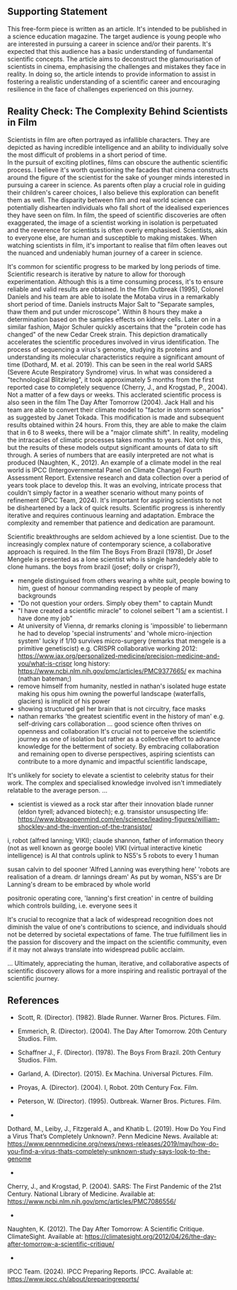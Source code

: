 <!-- SPDX-License-Identifier: zlib-acknowledgement -->
## Supporting Statement
This free-form piece is written as an article. 
It's intended to be published in a science education magazine.
The target audience is young people who are interested in pursuing a career in science and/or their parents.
It's expected that this audience has a basic understanding of fundamental scientific concepts. 
The article aims to deconstruct the glamourisation of scientists in cinema, emphasising the challenges and mistakes they face in reality.
In doing so, the article intends to provide information to assist in fostering a realistic understanding of a scientific career and encouraging resilience in the face of challenges experienced on this journey.

## Reality Check: The Complexity Behind Scientists in Film 

Scientists in film are often portrayed as infallible characters. 
They are depicted as having incredible intelligence and an ability to individually solve the most difficult of problems in a short period of time.   
In the pursuit of exciting plotlines, films can obscure the authentic scientific process.
I believe it's worth questioning the facades that cinema constructs around the figure of the scientist for the sake of younger minds interested in pursuing a career in science.
As parents often play a crucial role in guiding their children's career choices, I also believe this exploration can benefit them as well.
The disparity between film and real world science can potentially dishearten individuals who fall short of the idealised experiences they have seen on film.
In film, the speed of scientific discoveries are often exaggerated, the image of a scientist working in isolation is perpetuated and the reverence for scientists is often overly emphasised.
Scientists, akin to everyone else, are human and susceptible to making mistakes. 
When watching scientists in film, it's important to realise that film often leaves out the nuanced and undeniably human journey of a career in science.

It's common for scientific progress to be marked by long periods of time. 
Scientific research is iterative by nature to allow for thorough experimentation. 
Although this is a time consuming process, it's to ensure reliable and valid results are obtained.
In the film Outbreak (1995), Colonel Daniels and his team are able to isolate the Motaba virus in a remarkably short period of time.
Daniels instructs Major Salt to "Separate samples, thaw them and put under microscope". 
Within 8 hours they make a determination based on the samples effects on kidney cells.
Later on in a similar fashion, Major Schuler quickly ascertains that the "protein code has changed" of the new Cedar Creek strain. 
This depiction dramatically accelerates the scientific procedures involved in virus identification.
The process of sequencing a virus's genome, studying its proteins and understanding its molecular characteristics require a significant amount of time (Dothard, M. et al. 2019).
This can be seen in the real world SARS (Severe Acute Respiratory Syndrome) virus.
In what was considered a "technological Blitzkrieg", it took approximately 5 months from the first reported case to completely sequence (Cherry, J., and Krogstad, P., 2004).
Not a matter of a few days or weeks.
This acclerated scientific process is also seen in the film The Day After Tomorrow (2004).
Jack Hall and his team are able to convert their climate model to "factor in storm scenarios" as suggested by Janet Tokada.
This modification is made and subsequent results obtained within 24 hours.
From this, they are able to make the claim that in 6 to 8 weeks, there will be a "major climate shift".
In reality, modeling the intracacies of climatic processes takes months to years.
Not only this, but the results of these models output significant amounts of data to sift through. 
A series of numbers that are easily interpreted are not what is produced (Naughten, K., 2012).
An example of a climate model in the real world is IPCC (Intergovernmental Panel on Climate Change) Fourth Assessment Report.
Extensive research and data collection over a period of years took place to develop this.
It was an evolving, intricate process that couldn't simply factor in a weather scenario without many points of refinement (IPCC Team, 2024).
It's important for aspiring scientists to not be disheartened by a lack of quick results. 
Scientific progress is inherently iterative and requires continuous learning and adaptation.
Embrace the complexity and remember that patience and dedication are paramount.


Scientific breakthroughs are seldom achieved by a lone scientist. 
Due to the increasingly complex nature of contemporary science, a collaborative approach is required.
In the film The Boys From Brazil (1978), Dr Josef Mengele is presented as a lone scientist who is single handedely able to clone humans.
the boys from brazil (josef; dolly or crispr?), 
- mengele distinguised from others wearing a white suit, people bowing to him, guest of honour commanding respect by people of many backgrounds
- "Do not question your orders. Simply obey them" to captain Mundt
- "I have created a scientific miracle" to colonel seibert
"I am a scientist. I have done my job" 
- At university of Vienna, dr remarks cloning is 'impossible' to liebermann
he had to develop 'special instruments' and 'whole micro-injection system'
lucky if 1/10 survives micro-surgery
(remarks that mengele is a primitive genetiscist)
e.g. CRISPR collaborative
working 2012: https://www.jax.org/personalized-medicine/precision-medicine-and-you/what-is-crispr
long history: https://www.ncbi.nlm.nih.gov/pmc/articles/PMC9377665/ 
ex machina (nathan bateman;)
- remove himself from humanity, nestled in nathan's isolated huge estate making his opus
him owning the powerful landscape (waterfalls, glaciers) is implicit of his power
- showing structured gel her brain that is not circuitry, face masks
- nathan remarks 'the greatest scientific event in the history of man'
e.g. self-driving cars collaboration
...
good science often thrives on openness and collaboration
It's crucial not to perceive the scientific journey as one of isolation but rather as a collective effort to advance knowledge for the betterment of society. By embracing collaboration and remaining open to diverse perspectives, aspiring scientists can contribute to a more dynamic and impactful scientific landscape,

It's unlikely for society to elevate a scientist to celebrity status for their work. 
The complex and specialised knowledge involved isn't immediately relatable to the average person.
...
* scientist is viewed as a rock star after their innovation
blade runner (eldon tyrell; advanced biotech); 
e.g. transistor
unsuspecting life: https://www.bbvaopenmind.com/en/science/leading-figures/william-shockley-and-the-invention-of-the-transistor/

i, robot (alfred lanning; VIKI);
claude shannon, father of information theory (not as well known as george boole)
VIKI (virtual interactive kinetic intelligence) is AI that controls uplink to NS5's
5 robots to every 1 human

susan calvin to del spooner 'Alfred Lanning was everything here'
'robots are realisation of a dream. dr lannings dream'
As put by woman, NS5's are Dr Lanning's dream to be embraced by whole world

positronic operating core, 'lanning's first creation' in centre of building which controls building, i.e. everyone sees it

It's crucial to recognize that a lack of widespread recognition does not diminish the value of one's contributions to science, 
and individuals should not be deterred by societal expectations of fame. 
The true fulfillment lies in the passion for discovery and the impact on the scientific community, even if it may not always translate into widespread public acclaim.

...
Ultimately, appreciating the human, iterative, and collaborative aspects of scientific discovery allows for a more inspiring and realistic portrayal of the scientific journey.

## References
* Scott, R. (Director). (1982). Blade Runner. Warner Bros. Pictures. Film.
* Emmerich, R. (Director). (2004). The Day After Tomorrow. 20th Century Studios. Film.
* Schaffner J., F. (Director). (1978). The Boys From Brazil. 20th Century Studios. Film.
* Garland, A. (Director). (2015). Ex Machina. Universal Pictures. Film.
* Proyas, A. (Director). (2004). I, Robot. 20th Century Fox. Film.
* Peterson, W. (Director). (1995). Outbreak. Warner Bros. Pictures. Film.

* 
Dothard, M., Leiby, J., Fitzgerald A., and Khatib L.
(2019).
How Do You Find a Virus That’s Completely Unknown?.
Penn Medicine News.
Available at: https://www.pennmedicine.org/news/news-releases/2019/may/how-do-you-find-a-virus-thats-completely-unknown-study-says-look-to-the-genome

*
Cherry, J., and Krogstad, P.
(2004).
SARS: The First Pandemic of the 21st Century.
National Library of Medicine.
Available at: https://www.ncbi.nlm.nih.gov/pmc/articles/PMC7086556/

* 
Naughten, K.
(2012).
The Day After Tomorrow: A Scientific Critique.
ClimateSight.
Available at: https://climatesight.org/2012/04/26/the-day-after-tomorrow-a-scientific-critique/

* 
IPCC Team.
(2024).
IPCC Preparing Reports.
IPCC.
Available at: https://www.ipcc.ch/about/preparingreports/

